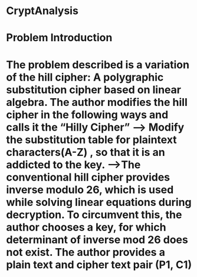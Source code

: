 # CryptAnalysis
<h1> Problem Introduction<h1>

The problem described is a variation of the hill cipher: A polygraphic substitution cipher based on linear algebra.
The author modifies the hill cipher in the following ways and calls it the “Hilly Cipher”
   --> Modify the substitution table for plaintext characters(A-Z) , so that it is an addicted to the key.
   -->The conventional hill cipher provides inverse modulo 26, which is used while solving linear equations during decryption. To circumvent this, the author chooses a key, for which determinant of inverse mod 26 does not exist.
The author provides a plain text and cipher text pair (P1, C1)
